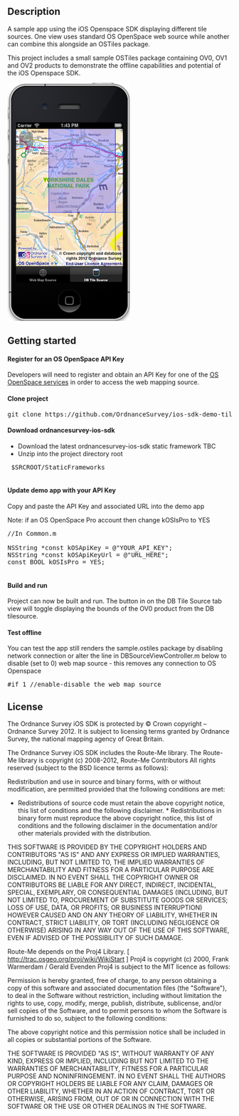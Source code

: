 Description
---

A sample app using the iOS Openspace SDK displaying different tile sources. One view uses standard OS OpenSpace web source while another can combine this alongside an OSTiles package.

This project includes a small sample OSTiles package containing OV0, OV1 and OV2 products to demonstrate the offline capabilities and potential of the iOS Openspace SDK.



![ScreenShot](https://github.com/OrdnanceSurvey/ios-sdk-demo-tilesources/raw/master/screenshot.png "Screenshot of demo app")


Getting started
---


#### Register for an OS OpenSpace API Key

Developers will need to register and obtain an API Key for one of the [OS OpenSpace services](http://www.ordnancesurvey.co.uk/oswebsite/web-services/os-openspace/) in order to access the web mapping source.

#### Clone project

<pre>
git clone https://github.com/OrdnanceSurvey/ios-sdk-demo-tilesources.git
</pre>

#### Download ordnancesurvey-ios-sdk

 - Download the latest ordnancesurvey-ios-sdk static framework TBC 
 - Unzip into the project directory root
 <pre>
 $SRCROOT/StaticFrameworks
 </pre>
 

#### Update demo app with your API Key

Copy and paste the API Key and associated URL into the demo app

Note: if an OS OpenSpace Pro account then change kOSIsPro to YES

<pre>
//In Common.m

NSString *const kOSApiKey = @"YOUR_API_KEY";
NSString *const kOSApiKeyUrl = @"URL_HERE";
const BOOL kOSIsPro = YES;

</pre>

#### Build and run

Project can now be built and run. The button in on the DB Tile Source tab view will toggle displaying the bounds of the OV0 product from the DB tilesource.

#### Test offline

You can test the app still renders the sample.ostiles package by disabling network connection or alter the line in DBSourceViewController.m below to disable (set to 0) web map source - this removes any connection to OS Openspace

<pre>
#if 1 //enable-disable the web map source
</pre>


License
-------

The Ordnance Survey iOS SDK is protected by © Crown copyright – Ordnance
Survey 2012. It is subject to licensing terms granted by Ordnance Survey, the
national mapping agency of Great Britain.

The Ordnance Survey iOS SDK includes the Route-Me library. The Route-Me
library is copyright (c) 2008-2012, Route-Me Contributors All rights reserved
(subject to the BSD licence terms as follows):

Redistribution and use in source and binary forms, with or without
modification, are permitted provided that the following conditions are met:

* Redistributions of source code must retain the above copyright notice, this
  list of conditions and the following disclaimer. * Redistributions in binary
  form must reproduce the above copyright notice, this list of conditions and
  the following disclaimer in the documentation and/or other materials provided
  with the distribution.

THIS SOFTWARE IS PROVIDED BY THE COPYRIGHT HOLDERS AND CONTRIBUTORS "AS IS"
AND ANY EXPRESS OR IMPLIED WARRANTIES, INCLUDING, BUT NOT LIMITED TO, THE
IMPLIED WARRANTIES OF MERCHANTABILITY AND FITNESS FOR A PARTICULAR PURPOSE ARE
DISCLAIMED. IN NO EVENT SHALL THE COPYRIGHT OWNER OR CONTRIBUTORS BE LIABLE
FOR ANY DIRECT, INDIRECT, INCIDENTAL, SPECIAL, EXEMPLARY, OR CONSEQUENTIAL
DAMAGES (INCLUDING, BUT NOT LIMITED TO, PROCUREMENT OF SUBSTITUTE GOODS OR
SERVICES; LOSS OF USE, DATA, OR PROFITS; OR BUSINESS INTERRUPTION) HOWEVER
CAUSED AND ON ANY THEORY OF LIABILITY, WHETHER IN CONTRACT, STRICT LIABILITY,
OR TORT (INCLUDING NEGLIGENCE OR OTHERWISE) ARISING IN ANY WAY OUT OF THE USE
OF THIS SOFTWARE, EVEN IF ADVISED OF THE POSSIBILITY OF SUCH DAMAGE.

Route-Me depends on the Proj4 Library. [ http://trac.osgeo.org/proj/wiki/WikiStart ]
Proj4 is copyright (c) 2000, Frank
Warmerdam / Gerald Evenden Proj4 is subject to the MIT licence as follows:

Permission is hereby granted, free of charge, to any person obtaining a copy
of this software and associated documentation files (the "Software"), to deal
in the Software without restriction, including without limitation the rights
to use, copy, modify, merge, publish, distribute, sublicense, and/or sell
copies of the Software, and to permit persons to whom the Software is
furnished to do so, subject to the following conditions:

The above copyright notice and this permission notice shall be included in
all copies or substantial portions of the Software.

THE SOFTWARE IS PROVIDED "AS IS", WITHOUT WARRANTY OF ANY KIND, EXPRESS OR
IMPLIED, INCLUDING BUT NOT LIMITED TO THE WARRANTIES OF MERCHANTABILITY,
FITNESS FOR A PARTICULAR PURPOSE AND NONINFRINGEMENT. IN NO EVENT SHALL THE
AUTHORS OR COPYRIGHT HOLDERS BE LIABLE FOR ANY CLAIM, DAMAGES OR OTHER
LIABILITY, WHETHER IN AN ACTION OF CONTRACT, TORT OR OTHERWISE, ARISING FROM,
OUT OF OR IN CONNECTION WITH THE SOFTWARE OR THE USE OR OTHER DEALINGS IN THE
SOFTWARE.